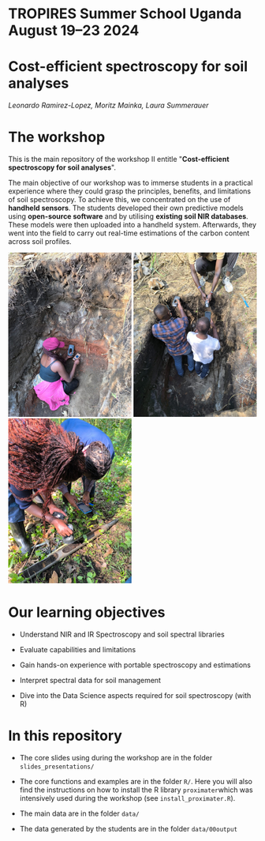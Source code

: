 __TROPIRES Summer School Uganda August 19–23 2024__
================

Cost-efficient spectroscopy for soil analyses
================

*Leonardo Ramirez-Lopez, Moritz Mainka, Laura Summerauer*

# __The workshop__
This is the main repository of the workshop II entitle "__Cost-efficient spectroscopy for soil analyses__".

The main objective of our workshop was to immerse students in a practical experience where they could grasp the principles, benefits, and limitations of soil spectroscopy. To achieve this, we concentrated on the use of __handheld sensors__. The students developed their own predictive models using __open-source software__ and by utilising __existing soil NIR databases__. These models were then uploaded into a handheld system. Afterwards, they went into the field to carry out real-time estimations of the carbon content across soil profiles.

<img src="inst/soil_sensing1.jpeg" width="250" />
<img src="inst/soil_sensing2.jpeg" width="250" />
<img src="inst/soil_sensing3.jpeg" width="250" />

# __Our learning objectives__

- Understand NIR and IR Spectroscopy and soil spectral libraries

- Evaluate capabilities and limitations

- Gain hands-on experience with portable spectroscopy and estimations

- Interpret spectral data for soil management

- Dive into the Data Science aspects required for soil spectroscopy (with R)

# __In this repository__

- The core slides using during the workshop are in the folder `slides_presentations/`

- The core functions and examples are in the folder `R/`. Here you will also find the instructions on how to install the R library `proximater`which was intensively used during the workshop (see `install_proximater.R`). 

- The main data are in the folder `data/`

- The data generated by the students are in the folder `data/00output`
